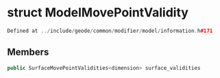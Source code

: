 # struct ModelMovePointValidity

```cpp
Defined at ../include/geode/common/modifier/model/information.h#171
```

## Members

```cpp
public SurfaceMovePointValidities<dimension> surface_validities

```



